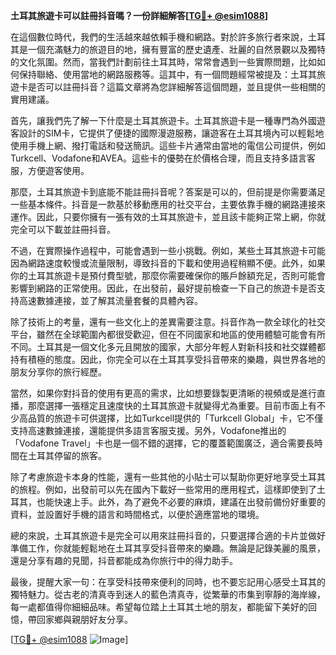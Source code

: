 **土耳其旅遊卡可以註冊抖音嗎？一份詳細解答[[TG💪+ @esim1088](https://t.me/s/esim1088)]**

在這個數位時代，我們的生活越來越依賴手機和網路。對於許多旅行者來說，土耳其是一個充滿魅力的旅遊目的地，擁有豐富的歷史遺產、壯麗的自然景觀以及獨特的文化氛圍。然而，當我們計劃前往土耳其時，常常會遇到一些實際問題，比如如何保持聯絡、使用當地的網路服務等。這其中，有一個問題經常被提及：土耳其旅遊卡是否可以註冊抖音？這篇文章將為您詳細解答這個問題，並且提供一些相關的實用建議。

首先，讓我們先了解一下什麼是土耳其旅遊卡。土耳其旅遊卡是一種專門為外國遊客設計的SIM卡，它提供了便捷的國際漫遊服務，讓遊客在土耳其境內可以輕鬆地使用手機上網、撥打電話和發送簡訊。這些卡片通常由當地的電信公司提供，例如Turkcell、Vodafone和AVEA。這些卡的優勢在於價格合理，而且支持多語言客服，方便遊客使用。

那麼，土耳其旅遊卡到底能不能註冊抖音呢？答案是可以的，但前提是你需要滿足一些基本條件。抖音是一款基於移動應用的社交平台，主要依靠手機的網路連接來運作。因此，只要你擁有一張有效的土耳其旅遊卡，並且該卡能夠正常上網，你就完全可以下載並註冊抖音。

不過，在實際操作過程中，可能會遇到一些小挑戰。例如，某些土耳其旅遊卡可能因為網路速度較慢或流量限制，導致抖音的下載和使用過程稍顯不便。此外，如果你的土耳其旅遊卡是預付費型號，那麼你需要確保你的賬戶餘額充足，否則可能會影響到網路的正常使用。因此，在出發前，最好提前檢查一下自己的旅遊卡是否支持高速數據連接，並了解其流量套餐的具體內容。

除了技術上的考量，還有一些文化上的差異需要注意。抖音作為一款全球化的社交平台，雖然在全球範圍內都很受歡迎，但在不同國家和地區的使用體驗可能會有所不同。土耳其是一個文化多元且開放的國家，大部分年輕人對新科技和社交媒體都持有積極的態度。因此，你完全可以在土耳其享受抖音帶來的樂趣，與世界各地的朋友分享你的旅行經歷。

當然，如果你對抖音的使用有更高的需求，比如想要錄製更清晰的視頻或是進行直播，那麼選擇一張穩定且速度快的土耳其旅遊卡就變得尤為重要。目前市面上有不少高品質的旅遊卡可供選擇，比如Turkcell提供的「Turkcell Global」卡，它不僅支持高速數據連接，還能提供多語言客服支援。另外，Vodafone推出的「Vodafone Travel」卡也是一個不錯的選擇，它的覆蓋範圍廣泛，適合需要長時間在土耳其停留的旅客。

除了考慮旅遊卡本身的性能，還有一些其他的小貼士可以幫助你更好地享受土耳其的旅程。例如，出發前可以先在國內下載好一些常用的應用程式，這樣即使到了土耳其，也能快速上手。此外，為了避免不必要的麻煩，建議在出發前備份好重要的資料，並設置好手機的語言和時間格式，以便於適應當地的環境。

總的來說，土耳其旅遊卡是完全可以用來註冊抖音的，只要選擇合適的卡片並做好準備工作，你就能輕鬆地在土耳其享受抖音帶來的樂趣。無論是記錄美麗的風景，還是分享有趣的見聞，抖音都能成為你旅行中的得力助手。

最後，提醒大家一句：在享受科技帶來便利的同時，也不要忘記用心感受土耳其的獨特魅力。從古老的清真寺到迷人的藍色清真寺，從繁華的市集到寧靜的海岸線，每一處都值得你細細品味。希望每位踏上土耳其土地的朋友，都能留下美好的回憶，帶回家鄉與親朋好友分享。

[[TG💪+ @esim1088](https://t.me/s/esim1088) ![Image](https://i.postimg.cc/4NQfJmqS/Snipaste-2025-05-13-00-14-12.png)]